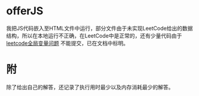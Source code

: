 # offerJS

我把JS代码嵌入至HTML文件中运行，部分文件由于未实现LeetCode给出的数据结构，所以在本地运行不正确，在LeetCode中是正常的，还有少量代码由于 [leetcode全局变量问题](https://support.leetcode-cn.com/hc/kb/article/1194344/) 不能提交，已在文档中标明。

# 附

除了给出自己的解答，还记录了执行用时最少以及内存消耗最少的解答。